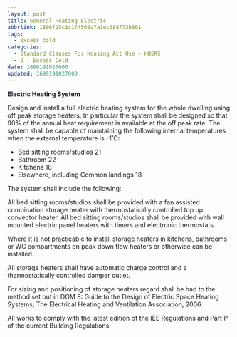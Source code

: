 ```yaml
---
layout: post
title: General Heating Electric
abbrlink: 1896f25c1c1f4569a7a1ec088773b001
tags:
  - excess_cold
categories:
  - Standard Clauses For Housing Act Use - HHSRS
  - 2 - Excess Cold
date: 1699191027000
updated: 1699191027000
---
```


**Electric Heating System**

Design and install a full electric heating system for the whole dwelling using off peak storage heaters. In particular the system shall be designed so that 90% of the annual heat requirement is available at the off peak rate. The system shall be capable of maintaining the following internal temperatures when the external temperature is -1˚C:

- Bed sitting rooms/studios 21
- Bathroom 22
- Kitchens 18
- Elsewhere, including Common landings 18

The system shall include the following:

All bed sitting rooms/studios shall be provided with a fan assisted combination storage heater with thermostatically controlled top up convector heater. All bed sitting rooms/studios shall be provided with wall mounted electric panel heaters with timers and electronic thermostats.

Where it is not practicable to install storage heaters in kitchens, bathrooms or WC compartments on peak down flow heaters or otherwise can be installed.

All storage heaters shall have automatic charge control and a thermostatically controlled damper outlet.

For sizing and positioning of storage heaters regard shall be had to the method set out in DOM 8: Guide to the Design of Electric Space Heating Systems, The Electrical Heating and Ventilation Association, 2006.

All works to comply with the latest edition of the IEE Regulations and Part P of the current Building Regulations
